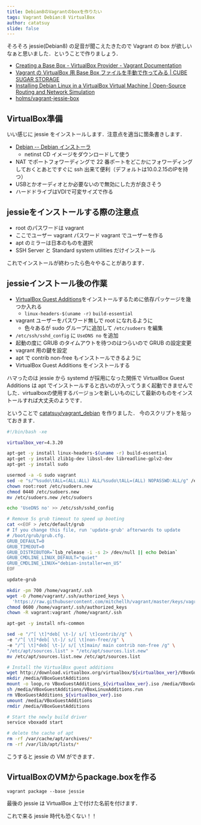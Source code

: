```yaml
---
title: Debian8のVagrantのboxを作りたい
tags: Vagrant Debian:8 VirtualBox
author: catatsuy
slide: false
---
```

そろそろ jessie(Debian8) の足音が聞こえたきたので Vagrant の box が欲しいなぁと思いました．ということで作りましょう．

  * [Creating a Base Box - VirtualBox Provider - Vagrant Documentation](https://docs.vagrantup.com/v2/virtualbox/boxes.html)
  * [Vagrant の VirtualBox 用 Base Box ファイルを手動で作ってみる | CUBE SUGAR STORAGE](http://momijiame.tumblr.com/post/77460699382/vagrant-virtualbox-base-box)
  * [Installing Debian Linux in a VirtualBox Virtual Machine | Open-Source Routing and Network Simulation](http://www.brianlinkletter.com/installing-debian-linux-in-a-virtualbox-virtual-machine/)
  * [holms/vagrant-jessie-box](https://github.com/holms/vagrant-jessie-box)

## VirtualBox準備

いい感じに jessie をインストールします．注意点を適当に箇条書きします．

  * [Debian -- Debian インストーラ](https://www.debian.org/devel/debian-installer/)
    * netinst CD イメージをダウンロードして使う
  * NAT でポートフォワーディングで 22 番ポートをどこかにフォワーディングしておくとあとですぐに ssh 出来て便利（デフォルトは10.0.2.15のIPを持つ）
  * USBとかオーディオとか必要ないので無効にした方が良さそう
  * ハードドライブはVDIで可変サイズで作る

## jessieをインストールする際の注意点

  * root のパスワードは vagrant
  * ここでユーザー vagrant パスワード vagrant でユーザーを作る
  * apt のミラーは日本のものを選択
  * SSH Server と Standard system utilities だけインストール

これでインストールが終わったら色々やることがあります．

## jessieインストール後の作業

  * [VirtualBox Guest Additions](http://www.virtualbox.org/manual/ch04.html)をインストールするために依存パッケージを幾つか入れる
    * `linux-headers-$(uname -r)` `build-essential`
  * vagrant ユーザーをパスワード無しで root になれるように
    * 色々あるが sudo グループに追加して `/etc/sudoers` を編集
  * `/etc/ssh/sshd_config` に `UseDNS no` を追加
  * 起動の度に GRUB のタイムアウトを待つのはつらいので GRUB の設定変更
  * vagrant 用の鍵を設定
  * apt で contrib non-free もインストールできるように
  * VirtualBox Guest Additions をインストールする

ハマったのは jessie から systemd が採用になった関係で VirtualBox Guest Additions は apt でインストールすると古いのが入ってうまく起動できませんでした．virtualboxの使用するバージョンを新しいものにして最新のものをインストールすれば大丈夫のようです．

ということで [catatsuy/vagrant_debian](https://github.com/catatsuy/vagrant_debian) を作りました．
今のスクリプトを貼っておきます．

```bash:jessie.sh
#!/bin/bash -xe

virtualbox_ver=4.3.20

apt-get -y install linux-headers-$(uname -r) build-essential
apt-get -y install zlib1g-dev libssl-dev libreadline-gplv2-dev
apt-get -y install sudo

usermod -a -G sudo vagrant
sed -e "s/^%sudo\tALL=(ALL:ALL) ALL/%sudo\tALL=(ALL) NOPASSWD:ALL/g" /etc/sudoers > /etc/sudoers.new
chown root:root /etc/sudoers.new
chmod 0440 /etc/sudoers.new
mv /etc/sudoers.new /etc/sudoers

echo 'UseDNS no' >> /etc/ssh/sshd_config

# Remove 5s grub timeout to speed up booting
cat <<EOF > /etc/default/grub
# If you change this file, run 'update-grub' afterwards to update
# /boot/grub/grub.cfg.
GRUB_DEFAULT=0
GRUB_TIMEOUT=0
GRUB_DISTRIBUTOR=`lsb_release -i -s 2> /dev/null || echo Debian`
GRUB_CMDLINE_LINUX_DEFAULT="quiet"
GRUB_CMDLINE_LINUX="debian-installer=en_US"
EOF

update-grub

mkdir -pm 700 /home/vagrant/.ssh
wget -O /home/vagrant/.ssh/authorized_keys \
  'https://raw.githubusercontent.com/mitchellh/vagrant/master/keys/vagrant.pub'
chmod 0600 /home/vagrant/.ssh/authorized_keys
chown -R vagrant:vagrant /home/vagrant/.ssh

apt-get -y install nfs-common

sed -e "/^[ \t]*deb[ \t-]/ s/[ \t]contrib//g" \
-e "/^[ \t]*deb[ \t-]/ s/[ \t]non-free//g" \
-e "/^[ \t]*deb[ \t-]/ s/[ \t]main/ main contrib non-free /g" \
"/etc/apt/sources.list" > "/etc/apt/sources.list.new"
mv /etc/apt/sources.list.new /etc/apt/sources.list

# Install the VirtualBox guest additions
wget http://download.virtualbox.org/virtualbox/${virtualbox_ver}/VBoxGuestAdditions_${virtualbox_ver}.iso
mkdir /media/VBoxGuestAdditions
mount -o loop,ro VBoxGuestAdditions_${virtualbox_ver}.iso /media/VBoxGuestAdditions
sh /media/VBoxGuestAdditions/VBoxLinuxAdditions.run
rm VBoxGuestAdditions_${virtualbox_ver}.iso
umount /media/VBoxGuestAdditions
rmdir /media/VBoxGuestAdditions

# Start the newly build driver
service vboxadd start

# delete the cache of apt
rm -rf /var/cache/apt/archives/*
rm -rf /var/lib/apt/lists/*
```

こうすると jessie の VM ができます．

## VirtualBoxのVMからpackage.boxを作る

    vagrant package --base jessie

最後の jessie は VirtualBox 上で付けた名前を付けます．

これで来る jessie 時代も恐くない！！

